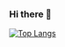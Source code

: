 ### Hi there 👋

[![Top Langs](https://github-readme-stats.vercel.app/api/top-langs/?username=rafaelzanella27&layout=compact)](https://github.com/rafaelzanella27/github-readme-stats)

<!--
**rafaelzanella27/rafaelzanella27** is a ✨ _special_ ✨ repository because its `README.md` (this file) appears on your GitHub profile.
Here are some ideas to get you started:
- 🔭 I’m currently working on ...
- 🌱 I’m currently learning ...
- 👯 I’m looking to collaborate on ...
- 🤔 I’m looking for help with ...
- 💬 Ask me about ...
- 📫 How to reach me: ...
- 😄 Pronouns: ...
- ⚡ Fun fact: ...
-->
